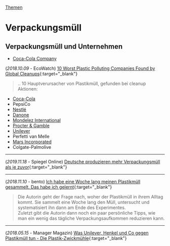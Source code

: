 [Themen](../themen.html)

# Verpackungsmüll

## Verpackungsmüll und Unternehmen

* [Coca-Cola Company](../konzerne/coca-cola_co#verpackungsmuell)

(_2018.10.09_ - EcoWatch) [10 Worst Plastic Polluting Companies Found by Global Cleanups](https://www.ecowatch.com/worst-plastic-polluting-companies-2611144880.html){:target="_blank"}   
> .. 10 Hauptverursacher von Plastikmüll, gefunden bei cleanup Aktionen:
* [Coca-Cola](../konzerne/coca-cola_co.html)
* PepsiCo
* [Nestlé](../konzerne/nestle.html)
* [Danone](../konzerne/danone.html)
* [Mondelez International](../konzerne/mondelez_international.html)
* [Procter & Gamble](../konzerne/procter-gamble.html)
* [Unilever](../konzerne/unilever.html)
* Perfetti van Melle
* [Mars Incorporated](../konzerne/mars_inc.html)
* Colgate-Palmolive
---
(_2019.11.18_ - Spiegel Online) [Deutsche produzieren mehr Verpackungsmüll als je zuvor](https://www.spiegel.de/wirtschaft/service/verpackungsmuell-deutsche-produzieren-226-5-kilogramm-pro-jahr-a-1296974.html){:target="_blank"}   

---
(_2018.11.10_ - bento) [Ich habe eine Woche lang meinen Plastikmüll gesammelt. Das habe ich gelernt](https://www.bento.de/nachhaltigkeit/plastikmuell-vermeiden-ich-habe-eine-woche-lang-meinen-plastikmuell-gesammelt-und-das-dabei-gelernt-a-4f94634c-5dcf-400d-844e-e59d05fee57b){:target="_blank"}   
> Die Autorin geht der Frage nach, woher der Plastikmüll in ihrem Alltag kommt. Sie
 sammelt eine Woche lang den Müll, untersucht und systematisiert ihn dann am Ende des Experimentes.   
 Zuletzt gibt die Autorin dann noch ein paar persönliche Tipps, wie man ein wenig das tägliche Verpackungsaufkommen reduzieren kann.
 
---
(_2018.05.15_ - Manager Magazin) [Was Unilever, Henkel und Co gegen Plastikmüll tun - Die Plastik-Zwickmühle](https://www.manager-magazin.de/unternehmen/industrie/plastikmuell-was-henkel-unilever-und-p-g-tun-a-1207800.html){:target="_blank"}   
